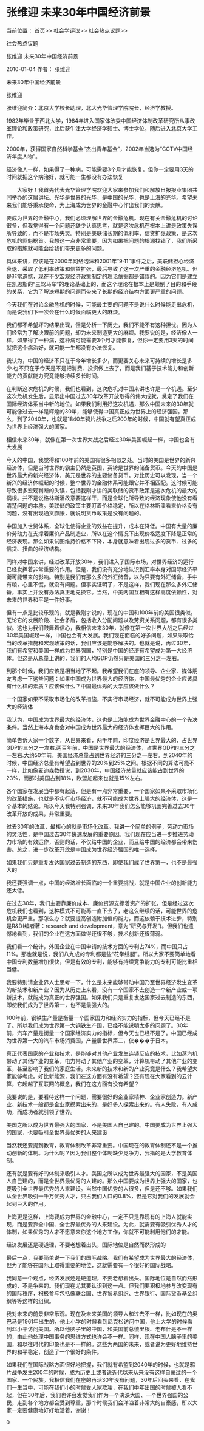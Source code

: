 # 张维迎 未来30年中国经济前景

当前位置： 首页>> 社会学评议>> 社会热点议题>>

社会热点议题

张维迎 未来30年中国经济前景

2010-01-04 作者： 张维迎

未来30年中国经济前景

张维迎

张维迎简介：北京大学校长助理，北大光华管理学院院长，经济学教授。

1982年毕业于西北大学，1984年进入国家体改委中国经济体制改革研究所从事改革理论和政策研究，此后获牛津大学经济学硕士、博士学位，随后进入北京大学工作。

2000年，获得国家自然科学基金“杰出青年基金”，2002年当选为“CCTV中国经济年度人物”。

 经济像人一样，如果得了一种病，可能需要3个月才能恢复，但你一定要用3天的时间就把这个病治好，就可能一生都没有办法恢复

 　　大家好！我首先代表光华管理学院欢迎大家来参加我们和解放日报报业集团共同举办的这届讲坛。光华是世界的光华，是中国的光华，也是上海的光华。希望未来我们能够秉承使命，为上海成为世界的金融中心作出我们的贡献。

要成为世界的金融中心，我们必须理解世界的金融危机。现在有关金融危机的讨论很多，但我觉得有一个问题还缺少认真思考，就是这次危机在根本上讲是政策失误所导致的，而不是市场失灵。特别是美联储长期的低利率、信贷扩张政策，是这次危机的罪魁祸首。我想这一点非常重要，因为如果把问题的根源找错了，我们所采取的措施就可能会给我们带来更多的问题。

具体来讲，应该是在2000年网络泡沫和2001年“9·11”事件之后，美联储担心经济衰退，采取了低利率政策和信贷扩张，最后导致了这一次严重的金融经济危机。但是非常遗憾，现在不少宏观经济政策制定的理论依据都是错误的。因为它们是建立在凯恩斯的“三驾马车”的理论基础上的，而这个理论在根本上是颠倒了目的和手段的关系，它为了解决短期的问题而带来了长期的经济结构方面更严重的问题。

今天我们在讨论金融危机的时候，可能最主要的问题不是说什么时候能走出危机，而是说我们下一次会在什么时候面临更大的麻烦。

我们都不希望坏的结果出现，但是分析一下历史，我们不能不有这种担忧。因为人们经常为了解决眼前的问题，却为未来制造更大的麻烦。我要说的是，经济像人一样，如果得了一种病，这种病可能需要3个月才能恢复，但你一定要用3天的时间就把这个病治好，就可能一生都没有办法恢复。

我认为，中国的经济不只在于今年增长多少，而更要关心未来可持续的增长是多少.也不只在于今天是不是把消费、投资做上去了，而是我们基于技术能力和创新能力的贡献能力究竟能够持续多长时间。

在判断这次危机的时候，我们也看到，这次危机对中国来讲也许是一个机遇。至少这次危机发生后，显示出中国过去30年改革开放取得的伟大成就，奠定了我们在国际经济体系当中新的地位。如果我们利用好这次机遇，那么中国未来的30年就可能像过去一样是辉煌的30年，能够使得中国真正成为世界上的经济强国。那么，到了2040年，也就是1840年鸦片战争之后200年的时候，中国就有望真正成为世界上经济强大的国家。

相信未来30年，就像在第一次世界大战之后经过30年美国崛起一样，中国也会有大发展

今天的中国，我觉得和100年前的美国有很多相似之处。当时的美国是世界的新兴经济体，但是当时世界的霸主仍然是英国，英镑是世界的储备货币。今天的中国是世界最大的新兴经济体，美元是世界的主要储备货币。对比历史可以发现，当一个新兴的经济体崛起的时候，整个世界的金融体系可能跟它并不相匹配。这时候可能导致很多宏观判断的失误，包括我刚才讲的美联储的货币政策是这次危机的最大的祸根。并不是说格林斯潘故意要这样干，而是全球化所导致的经济现象使他没有看清楚问题的本质。美联储的政策主要盯着价格稳定，所以在格林斯潘看来价格没有问题，没有出现通货膨胀，就说明货币政策是没有问题的。

中国加入世贸体系，全球化使得企业的效益在提升，成本在降低。中国有大量的廉价劳动力在支撑着廉价产品制造业，所以在这个情况下出现价格适度下降是正常的经济表现。那么如果试图维持价格不下降，本身就意味着出现过多的货币、过多的信贷、扭曲的经济结构。

同样对中国来讲，经过改革开放30年，我们进入了国际市场，对世界经济的运行已经发挥着非常重要的作用。但是，我们没有充分地认识到汇率本身对国际经济平衡可能带来的影响。特别是我们有那么多的外汇储备，以为只要有外汇储备，手中有粮，心里不慌，就没有问题。但事实证明了，不是这样，我们现在那么多外汇储备，事实上并没有办法真正地兑换它。当然，中美两国互相有这样高度依赖性，对未来的世界和平是一件好事。

但有一点是比较乐观的，就是我刚才说的，现在的中国和100年前的美国很类似。无论它的发展阶段、社会矛盾，包括收入分配问题以及劳资关系问题，都有很多类似。这也为我们鼓舞着信心，我相信未来30年，就像在第一次世界大战之后经过30年美国崛起一样，中国也会有大发展。我们现在面临的好多问题，如果采取恰当的改革措施和宏观政策的话，我们应该是能够解决的。也就是说，再过30年，我们有希望和美国一样成为世界强国，特别是中国的经济有希望成为第一大经济体。但这是从总量上讲的，我们的人均GDP仍然只是美国的三分之一左右。

到那个时候，我们应该是相当地了不起。我希望我们在座的领导、企业家、媒体朋友考虑一下这些问题：如果中国成为世界最大的经济体，中国最优秀的企业应该具有什么样的素质？应该做什么？中国最优秀的大学应该做什么？

一个国家如果不采取市场化的改革措施，不实行市场经济，就不可能成为世界上强大的经济体

我认为，中国成为世界最大的经济体，这也是上海能成为世界金融中心的一个先决条件。当然上海本身也会对中国成为世界最大的经济体发挥巨大的作用。

简单告诉大家一个数字，从世界来看，两千年前，印度经济是世界最大的，占世界GDP的三分之一左右.两百年前，中国是世界最大的经济体，占世界GDP的三分之一左右.大约50年前，美国经济总量占到世界经济的三分之一左右。到2040年的时候，中国经济总量有希望占到世界的20%到25%之间。根据不同的算法可能不一样，比如像麦迪森教授说，到2030年，中国经济总量就应该能占到世界的23%，而那时美国占到18%，欧盟加起来也就是15%左右。

各个国家在发展当中都有起落，但是有一点非常重要，一个国家如果不采取市场化的改革措施，也就是不实行市场经济，就不可能成为世界上强大的经济体，这是一个基本的结论。所以今天我特别强调，未来30年我们怎么能够巩固完善过去30年改革开放的成果，非常重要。

过去30年的改革，最核心的就是市场化改革。我讲一个简单的例子，劳动力市场的灵活性，是中国过去30年快速发展的重要原因。我们现在应当进一步推进劳动力市场的有效运作，否则的话，不仅给中国的企业，而且给中国的经济都会带来伤害。总之，进一步改革开放是中国成为世界经济强国的唯一选择。

如果我们只是重复发达国家过去制造的东西，即使我们成了世界第一，也不是最强大的

我还要强调一点，中国的经济增长面临的一个重要挑战，就是中国企业的创新能力还太低。

在过去30年，我们主要靠廉价成本、廉价资源支撑着资产的扩张。但是经过这次危机我们也看到，这种模式不可能再一直下去了，老这么继续的话，可能世界的危机会更严重。那怎么办？就要提高创造附加值的能力，而这依赖于技术进步，特别是R&D(编者著：research and development，意为“研究与开发”)。但我们也遗憾地看到，我们的企业在这方面做得还很不够，技术创新还很薄弱。

我们看一个统计，外国企业在中国申请的技术方面的专利占74%，而中国只占11%。那也就是说，我们八九成的专利都是些“花拳绣腿”。所以大家不要简单地看中国专利数量增加很快，但是有效的专利，能够有持续竞争能力的专利可能比重相当低。

我要特别请企业界人士思考一下，什么是未来能够带动中国乃至世界经济发生变革的新技术和新产业？因为从历史上来看，没有一个国家不去创造一个新产业或一项新技术，就能成为真正的世界强国。如果我们只是重复发达国家过去制造的东西，即使我们成为了世界第一，也不是最强大的。

100年前，钢铁生产量是衡量一个国家国力和经济实力的指标，但今天已经不是了。所以我们成为世界第一大钢铁生产国，已经不能说明太多的问题了。30年前，汽车产量是衡量一个国家经济实力的指标，但今天也已经不是了。中国已经成为世界第一大的汽车市场消费国，产量居世界第二，仅���于日本。

真正代表国家的产业和技术，是能够对其他产业发生连锁反应的技术，比如蒸汽机带动了其他产业的变革，电力带动了其他产业的变革，计算机带动了其他产业的变革，甚至影响了我们的家庭生活。未来新的技术和新的产业究竟是什么？我希望大家能够考虑。好比新能源，我们在这方面有没有希望？还有现在大家看到的云计算，它超越了互联网的概念，我们在这方面有没有希望？

我要说的是，要看待这样一个问题，需要很好的企业家精神、企业家创造力。新产业、新技术一般都是企业家摸索出来的，是好多人探索出来的。有人失败，有人成功，而成功者就引领了世界。

美国之所以成为世界最强大的国家，不是美国人自己建的。中国要成为世界上强大的国家，也要吸引全世界最优秀的人来建设

当然我还要提到教育，教育体制改革非常重要。中国现在的教育体制还不是一个推动创新的体制。为什么呢？因为我们整个体制缺少竞争力，我指的是大学教育体制。

还有就是要有好的体制来吸引人才。美国之所以成为世界最强大的国家，不是美国人自己建的，而是全世界最优秀的人建的。那么中国要成为世界上强大的国家，也要吸引全世界最优秀的人来建设。当然中国优秀的人很多，但是还不够。如果我们从全世界吸引一千万优秀人才，只占我们人口的0.8%，但是它对我们的发展就会起到巨大的作用。

上海更是这样，上海要成为世界的金融中心，一定不只是靠现有的上海人就能实现，而是要靠全中国、全世界最优秀的人来建设。为此，就需要有吸引优秀人才的体制，如果优秀的人才不愿意来你这个地方工作，你就不可能利用他们的才能。

经济发展还是硬道理，不要老想着出头，国际地位是自然而然形成的

最后一点，我要简单说一下我们的国际战略。我们有希望成为世界最大的经济体，但为了能够在国际上取得重要的地位，这就需要有一个很好的国际战略。

我同意一个观点，经济发展还是硬道理，不要老想着出头。国际地位是自然而然形成的，不是争来的。我们现在尤其要认识到这一点。但我们要积极地参与改变现有的国际秩序，积极参与包括像联合国、世界贸易组织、世界银行、国际货币基金组织等等这样的组织。

我对未来的前景非常乐观。现在及未来美国的领导人和过去不一样，比如现在的奥巴马是1961年出生的，他上小学的时候看到尼克松访问中国，他上大学的时候看到邓小平访问美国。所以他脑子里的中国，和美国前总统里根、老布什是不一样的，由此他处理中国事务的思维方式也许会不一样。同样，现在中国人脑子里的美国，和以往时代的印象也是不一样的。这些为两国的未来，或者说为更好地维持世界的和平稳定，创造了一个很好的条件。

如果我们在国际战略方面很好地把握，我们就有希望到2040年的时候，也就是鸦片战争发生200年的时候，成为历史上或者说近代以来从来没有这样自豪过的一个国家、一个民族。我相信我们在座的再活30年没有问题，30年后回头来看，在我们一生当中，可能在我们小的时候受人家欺凌，在我们中年出国的时候被人看不起，但在30年后，我们也许会发觉我们作为一个泱泱大国、一个世界强国的公民，走到各个地方都会受到尊重，那个时候我们会洋溢着非常大的自豪感，所以大家一定要健康地好好地活着，谢谢！

  0